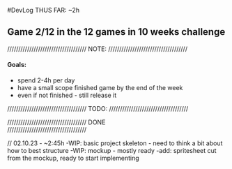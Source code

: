 #DevLog
THUS FAR: ~2h

## Game 2/12 in the 12 games in 10 weeks challenge
////////////////////////////////////
              NOTE:
////////////////////////////////////
#### Goals:
- spend 2-4h per day
- have a small scope finished game by the end of the week
- even if not finished - still release it

////////////////////////////////////
              TODO:
////////////////////////////////////

////////////////////////////////////
              DONE                 
////////////////////////////////////

// 02.10.23 - ~2:45h
-WIP: basic project skeleton - need to think a bit about how to best structure
-WIP: mockup - mostly ready
-add: spritesheet cut from the mockup, ready to start implementing
